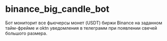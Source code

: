 # binance_big_candle_bot
Бот мониторит все фьючерсы монет (USDT) биржи Binance на заданном тайм-фрейме и oktn уведомления в телеграмм при появлении свечей большого размера.
